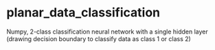 # planar_data_classification
Numpy, 2-class classification neural network with a single hidden layer (drawing decision boundary to classify data as class 1 or class 2)
